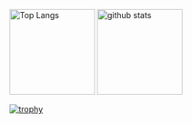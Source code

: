 <p align="left"> 
  <img alt="Top Langs" height="150px" src="https://github-readme-stats.vercel.app/api/top-langs/?username=sg4k0&theme=onedark&show_icons=true">
  <img alt="github stats" height="150px" src="https://github-readme-stats.vercel.app/api?username=sg4k0&theme=onedark&show_icons=true">
</p>

[![trophy](https://github-profile-trophy.vercel.app/?username=sg4k0&theme=onedark&column=7)](https://github.com/ryo-ma/github-profile-trophy)
